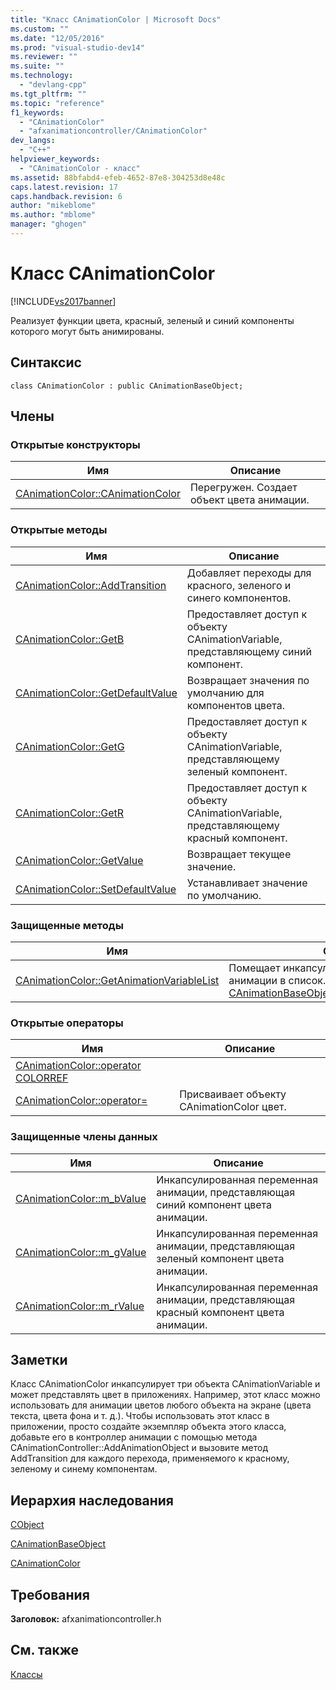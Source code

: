 ```yaml
---
title: "Класс CAnimationColor | Microsoft Docs"
ms.custom: ""
ms.date: "12/05/2016"
ms.prod: "visual-studio-dev14"
ms.reviewer: ""
ms.suite: ""
ms.technology: 
  - "devlang-cpp"
ms.tgt_pltfrm: ""
ms.topic: "reference"
f1_keywords: 
  - "CAnimationColor"
  - "afxanimationcontroller/CAnimationColor"
dev_langs: 
  - "C++"
helpviewer_keywords: 
  - "CAnimationColor - класс"
ms.assetid: 88bfabd4-efeb-4652-87e8-304253d8e48c
caps.latest.revision: 17
caps.handback.revision: 6
author: "mikeblome"
ms.author: "mblome"
manager: "ghogen"
---
```

# Класс CAnimationColor
[!INCLUDE[vs2017banner](../../assembler/inline/includes/vs2017banner.md)]

Реализует функции цвета, красный, зеленый и синий компоненты которого могут быть анимированы.  
  
## Синтаксис  
  
```  
class CAnimationColor : public CAnimationBaseObject;  
```  
  
## Члены  
  
### Открытые конструкторы  
  
|Имя|Описание|  
|---------|--------------|  
|[CAnimationColor::CAnimationColor](../Topic/CAnimationColor::CAnimationColor.md)|Перегружен.  Создает объект цвета анимации.|  
  
### Открытые методы  
  
|Имя|Описание|  
|---------|--------------|  
|[CAnimationColor::AddTransition](../Topic/CAnimationColor::AddTransition.md)|Добавляет переходы для красного, зеленого и синего компонентов.|  
|[CAnimationColor::GetB](../Topic/CAnimationColor::GetB.md)|Предоставляет доступ к объекту CAnimationVariable, представляющему синий компонент.|  
|[CAnimationColor::GetDefaultValue](../Topic/CAnimationColor::GetDefaultValue.md)|Возвращает значения по умолчанию для компонентов цвета.|  
|[CAnimationColor::GetG](../Topic/CAnimationColor::GetG.md)|Предоставляет доступ к объекту CAnimationVariable, представляющему зеленый компонент.|  
|[CAnimationColor::GetR](../Topic/CAnimationColor::GetR.md)|Предоставляет доступ к объекту CAnimationVariable, представляющему красный компонент.|  
|[CAnimationColor::GetValue](../Topic/CAnimationColor::GetValue.md)|Возвращает текущее значение.|  
|[CAnimationColor::SetDefaultValue](../Topic/CAnimationColor::SetDefaultValue.md)|Устанавливает значение по умолчанию.|  
  
### Защищенные методы  
  
|Имя|Описание|  
|---------|--------------|  
|[CAnimationColor::GetAnimationVariableList](../Topic/CAnimationColor::GetAnimationVariableList.md)|Помещает инкапсулированные переменные анимации в список.  \(Переопределяет [CAnimationBaseObject::GetAnimationVariableList](../Topic/CAnimationBaseObject::GetAnimationVariableList.md).\)|  
  
### Открытые операторы  
  
|Имя|Описание|  
|---------|--------------|  
|[CAnimationColor::operator COLORREF](../Topic/CAnimationColor::operator%20COLORREF.md)||  
|[CAnimationColor::operator\=](../Topic/CAnimationColor::operator=.md)|Присваивает объекту CAnimationColor цвет.|  
  
### Защищенные члены данных  
  
|Имя|Описание|  
|---------|--------------|  
|[CAnimationColor::m\_bValue](../Topic/CAnimationColor::m_bValue.md)|Инкапсулированная переменная анимации, представляющая синий компонент цвета анимации.|  
|[CAnimationColor::m\_gValue](../Topic/CAnimationColor::m_gValue.md)|Инкапсулированная переменная анимации, представляющая зеленый компонент цвета анимации.|  
|[CAnimationColor::m\_rValue](../Topic/CAnimationColor::m_rValue.md)|Инкапсулированная переменная анимации, представляющая красный компонент цвета анимации.|  
  
## Заметки  
 Класс CAnimationColor инкапсулирует три объекта CAnimationVariable и может представлять цвет в приложениях.  Например, этот класс можно использовать для анимации цветов любого объекта на экране \(цвета текста, цвета фона и т. д.\).  Чтобы использовать этот класс в приложении, просто создайте экземпляр объекта этого класса, добавьте его в контроллер анимации с помощью метода CAnimationController::AddAnimationObject и вызовите метод AddTransition для каждого перехода, применяемого к красному, зеленому и синему компонентам.  
  
## Иерархия наследования  
 [CObject](../Topic/CObject%20Class.md)  
  
 [CAnimationBaseObject](../../mfc/reference/canimationbaseobject-class.md)  
  
 [CAnimationColor](../../mfc/reference/canimationcolor-class.md)  
  
## Требования  
 **Заголовок:** afxanimationcontroller.h  
  
## См. также  
 [Классы](../Topic/MFC%20Classes.md)